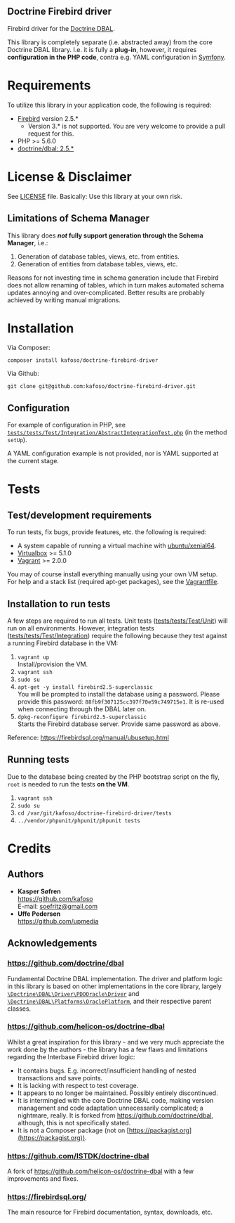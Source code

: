 Doctrine Firebird driver
---------------------------

Firebird driver for the [Doctrine DBAL](https://github.com/doctrine/dbal).

This library is completely separate (i.e. abstracted away) from the core Doctrine DBAL library. I.e. it is fully a **plug-in**, however, it requires **configuration in the PHP code**, contra e.g. YAML configuration in [Symfony](https://github.com/symfony/symfony).

# Requirements

To utilize this library in your application code, the following is required:

- [Firebird](https://firebirdsql.org/) version 2.5.*
  - Version 3.* is not supported. You are very welcome to provide a pull request for this.
- PHP >= 5.6.0
- [doctrine/dbal: 2.5.\*](https://packagist.org/packages/doctrine/dbal#v2.5.0)

# License & Disclaimer

See [LICENSE](LICENSE) file. Basically: Use this library at your own risk.

## Limitations of Schema Manager

This library does **_not_ fully support generation through the Schema Manager**, i.e.:

1. Generation of database tables, views, etc. from entities.
2. Generation of entities from database tables, views, etc.

Reasons for not investing time in schema generation include that Firebird does not allow renaming of tables, which in turn makes automated schema updates annoying and over-complicated. Better results are probably achieved by writing manual migrations.

# Installation

Via Composer:

    composer install kafoso/doctrine-firebird-driver

Via Github:

    git clone git@github.com:kafoso/doctrine-firebird-driver.git

## Configuration

For example of configuration in PHP, see [`tests/tests/Test/Integration/AbstractIntegrationTest.php`](tests/tests/Test/Integration/AbstractIntegrationTest.php) (in the method `setUp`).

A YAML configuration example is not provided, nor is YAML supported at the current stage.

# Tests

## Test/development requirements

To run tests, fix bugs, provide features, etc. the following is required:

- A system capable of running a virtual machine with [ubuntu/xenial64](https://app.vagrantup.com/ubuntu/boxes/xenial64).
- [Virtualbox](https://www.virtualbox.org/) >= 5.1.0
- [Vagrant](https://www.vagrantup.com/) >= 2.0.0

You may of course install everything manually using your own VM setup. For help and a stack list (required apt-get packages), see the [Vagrantfile](Vagrantfile).

## Installation to run tests

A few steps are required to run all tests. Unit tests ([tests/tests/Test/Unit](tests/tests/Test/Unit)) will run on all environments. However, integration tests ([tests/tests/Test/Integration](tests/tests/Test/Integration)) require the following because they test against a running Firebird database in the VM:

1. `vagrant up`<br>
Install/provision the VM.
2. `vagrant ssh`
3. `sudo su`
4. `apt-get -y install firebird2.5-superclassic`<br>
 You will be prompted to install the database using a password. Please provide this password: `88fb9f307125cc397f70e59c749715e1`. It is re-used when connecting through the DBAL later on.
5. `dpkg-reconfigure firebird2.5-superclassic`<br>
Starts the Firebird database server. Provide same password as above.

Reference: https://firebirdsql.org/manual/ubusetup.html

## Running tests

Due to the database being created by the PHP bootstrap script on the fly, `root` is needed to run the tests **on the VM**.

1. `vagrant ssh`
2. `sudo su`
3. `cd /var/git/kafoso/doctrine-firebird-driver/tests`
4. `../vendor/phpunit/phpunit/phpunit tests`

# Credits

## Authors

- **Kasper Søfren**<br>
https://github.com/kafoso<br>
E-mail: soefritz@gmail.com
- **Uffe Pedersen**<br>
https://github.com/upmedia

## Acknowledgements

### https://github.com/doctrine/dbal

Fundamental Doctrine DBAL implementation. The driver and platform logic in this library is based on other implementations in the core library, largely [`\Doctrine\DBAL\Driver\PDOOracle\Driver`](https://github.com/doctrine/dbal/blob/v2.5.0/lib/Doctrine/DBAL/Driver/PDOOracle/Driver.php) and [`\Doctrine\DBAL\Platforms\OraclePlatform`](https://github.com/doctrine/dbal/blob/v2.5.0/lib/Doctrine/DBAL/Platforms/OraclePlatform.php), and their respective parent classes.

### https://github.com/helicon-os/doctrine-dbal

Whilst a great inspiration for this library - and we very much appreciate the work done by the authors - the library has a few flaws and limitations regarding the Interbase Firebird driver logic:

- It contains bugs. E.g. incorrect/insufficient handling of nested transactions and save points.
- It is lacking with respect to test coverage.
- It appears to no longer be maintained. Possibly entirely discontinued.
- It is intermingled with the core Doctrine DBAL code, making version management and code adaptation unnecessarily complicated; a nightmare, really. It is forked from https://github.com/doctrine/dbal, although, this is not specifically stated.
- It is not a Composer package (not on [https://packagist.org](https://packagist.org)).

### https://github.com/ISTDK/doctrine-dbal

A fork of https://github.com/helicon-os/doctrine-dbal with a few improvements and fixes.

### https://firebirdsql.org/

The main resource for Firebird documentation, syntax, downloads, etc.
